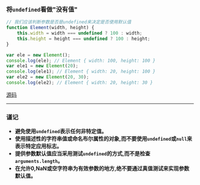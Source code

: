 ### 将`undefined`看做"没有值"

```javascript
// 我们应该判断参数是否是undefined来决定是否使用默认值
function Element(width, height) {
    this.width = width === undefined ? 100 : width;
    this.height = height === undefined ? 100 : height;
}

var ele = new Element();
console.log(ele); // Element { width: 100, height: 100 }
var ele1 = new Element(20);
console.log(ele1); // Element { width: 20, height: 100 }
var ele2 = new Element(20, 30);
console.log(ele2); // Element { width: 20, height: 30 }
```
[源码](item54/demo.js)

------

### 谨记
+ **避免使用`undefined`表示任何非特定值。**
+ **使用描述性的字符串值或命名布尔属性的对象,而不要使用`undefined`或`null`来表示特定应用标志。**
+ **提供参数默认值应当采用测试`undefined`的方式,而不是检查`arguments.length`。**
+ **在允许0,NaN或空字符串为有效参数的地方,绝不要通过真值测试来实现参数默认值。**